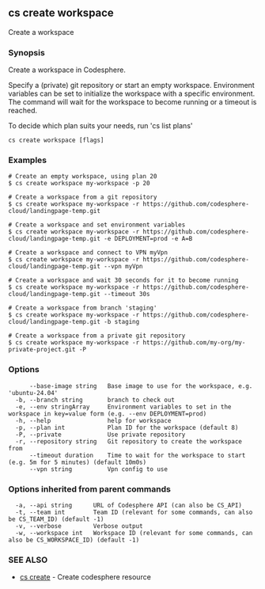 ## cs create workspace

Create a workspace

### Synopsis

Create a workspace in Codesphere.

Specify a (private) git repository or start an empty workspace.
Environment variables can be set to initialize the workspace with a specific environment.
The command will wait for the workspace to become running or a timeout is reached.

To decide which plan suits your needs, run 'cs list plans'


```
cs create workspace [flags]
```

### Examples

```
# Create an empty workspace, using plan 20
$ cs create workspace my-workspace -p 20

# Create a workspace from a git repository
$ cs create workspace my-workspace -r https://github.com/codesphere-cloud/landingpage-temp.git

# Create a workspace and set environment variables
$ cs create workspace my-workspace -r https://github.com/codesphere-cloud/landingpage-temp.git -e DEPLOYMENT=prod -e A=B

# Create a workspace and connect to VPN myVpn
$ cs create workspace my-workspace -r https://github.com/codesphere-cloud/landingpage-temp.git --vpn myVpn

# Create a workspace and wait 30 seconds for it to become running
$ cs create workspace my-workspace -r https://github.com/codesphere-cloud/landingpage-temp.git --timeout 30s

# Create a workspace from branch 'staging'
$ cs create workspace my-workspace -r https://github.com/codesphere-cloud/landingpage-temp.git -b staging

# Create a workspace from a private git repository
$ cs create workspace my-workspace -r https://github.com/my-org/my-private-project.git -P
```

### Options

```
      --base-image string   Base image to use for the workspace, e.g. 'ubuntu-24.04'
  -b, --branch string       branch to check out
  -e, --env stringArray     Environment variables to set in the workspace in key=value form (e.g. --env DEPLOYMENT=prod)
  -h, --help                help for workspace
  -p, --plan int            Plan ID for the workspace (default 8)
  -P, --private             Use private repository
  -r, --repository string   Git repository to create the workspace from
      --timeout duration    Time to wait for the workspace to start (e.g. 5m for 5 minutes) (default 10m0s)
      --vpn string          Vpn config to use
```

### Options inherited from parent commands

```
  -a, --api string      URL of Codesphere API (can also be CS_API)
  -t, --team int        Team ID (relevant for some commands, can also be CS_TEAM_ID) (default -1)
  -v, --verbose         Verbose output
  -w, --workspace int   Workspace ID (relevant for some commands, can also be CS_WORKSPACE_ID) (default -1)
```

### SEE ALSO

* [cs create](cs_create.md)	 - Create codesphere resource

